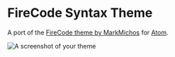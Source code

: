 # FireCode Syntax Theme

A port of the [FireCode theme by MarkMichos](https://github.com/MarkMichos/FireCode-color-scheme) for [Atom](http://atom.io).

![A screenshot of your theme](https://db.tt/dimhfeUi)
